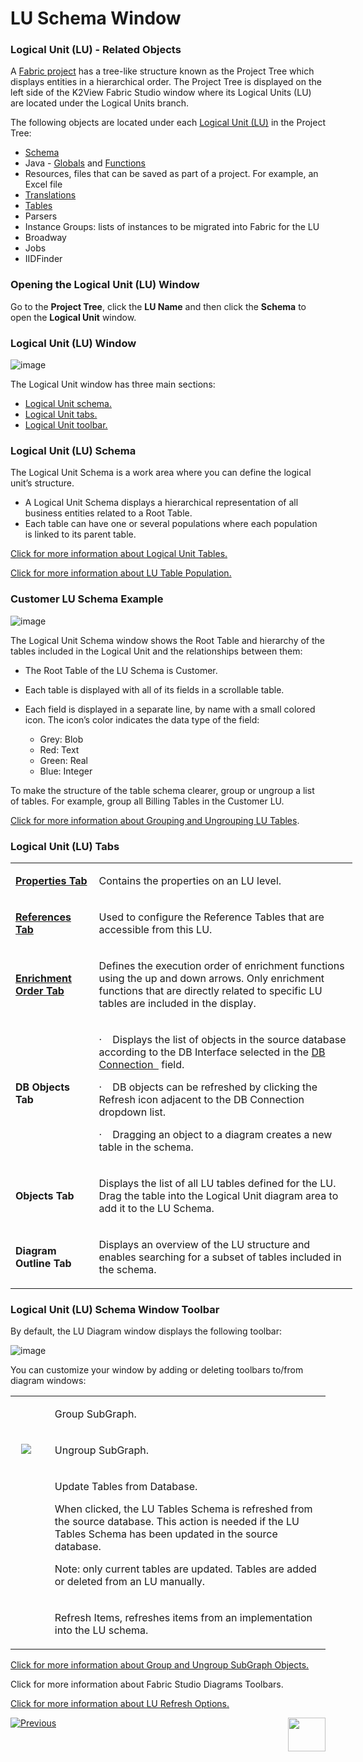 # LU Schema Window

### Logical Unit (LU) - Related Objects
A [Fabric project](https://github.com/k2view-academy/K2View-Academy/blob/master/articles/04_fabric_studio/08_fabric_project_tree.md) has a tree-like structure known as the Project Tree which displays entities in a hierarchical order. The Project Tree is displayed on the left side of the K2View Fabric Studio window where its Logical Units (LU) are located under the Logical Units branch.

The following objects are located under each [Logical Unit (LU)](https://github.com/k2view-academy/K2View-Academy/blob/master/articles/03_logical_units/01_LU_overview.md) in the Project Tree:
* [Schema](https://github.com/k2view-academy/K2View-Academy/wiki/Logical-Unit-Schema-Window#logical-unit-lu-schema)
* Java - [Globals](https://github.com/k2view-academy/K2View-Academy/blob/master/articles/08_globals/01_globals_overview.md) and [Functions](https://github.com/k2view-academy/K2View-Academy/blob/master/articles/07_table_population/08_project_functions.md)
* Resources, files that can be saved as part of a project. For example, an Excel file
* [Translations](https://github.com/k2view-academy/K2View-Academy/blob/master/articles/09_translations/01_translations_overview_and_use_cases.md)
* [Tables](https://github.com/k2view-academy/K2View-Academy/blob/master/articles/06_LU_tables/01_LU_tables_overview.md)
* Parsers
* Instance Groups: lists of instances to be migrated into Fabric for the LU 
* Broadway
* Jobs
* IIDFinder 

### Opening the Logical Unit (LU) Window
Go to the **Project Tree**, click the **LU Name** and then click the **Schema** to open the **Logical Unit** window.

### Logical Unit (LU) Window
![image](https://github.com/k2view-academy/K2View-Academy/blob/master/articles/03_logical_units/images/1.3_LU_Schema_WIndow.PNG)


The Logical Unit window has three main sections:
* [Logical Unit schema.](https://github.com/k2view-academy/K2View-Academy/blob/master/articles/03_logical_units/03_LU_schema_window.md#logical-unit-lu-schema)
* [Logical Unit tabs.](https://github.com/k2view-academy/K2View-Academy/blob/master/articles/03_logical_units/03_LU_schema_window.md#logical-unit-lu-tabs)
* [Logical Unit toolbar.](https://github.com/k2view-academy/K2View-Academy/blob/master/articles/03_logical_units/03_LU_schema_window.md#logical-unit-lu-schema-window-toolbar) 

### Logical Unit (LU) Schema
The Logical Unit Schema is a work area where you can define the logical unit’s structure. 
* A Logical Unit Schema displays a hierarchical representation of all business entities related to a Root Table. 
* Each table can have one or several populations where each population is linked to its parent table.


[Click for more information about Logical Unit Tables.](https://github.com/k2view-academy/K2View-Academy/blob/master/articles/06_LU_tables/01_LU_tables_overview.md)

[Click for more information about LU Table Population.](https://github.com/k2view-academy/K2View-Academy/blob/master/articles/03_logical_units/12_LU_hierarchy_and_linking_table_population.md)

### Customer LU Schema Example 

![image](https://github.com/k2view-academy/K2View-Academy/blob/master/articles/03_logical_units/images/1.4_LU_schema_example.png)

The Logical Unit Schema window shows the Root Table and hierarchy of the tables included in the Logical Unit and the relationships between them:
* The Root Table of the LU Schema is Customer. 
* Each table is displayed with all of its fields in a scrollable table.
* Each field is displayed in a separate line, by name with a small colored icon. The icon’s color indicates the data type of the field:

    * Grey: Blob
    * Red: Text
    * Green: Real
    * Blue: Integer

To make the structure of the table schema clearer, group or ungroup a list of tables. For example, group all Billing Tables in the Customer LU.

[Click for more information about Grouping and Ungrouping LU Tables](https://github.com/k2view-academy/K2View-Academy/blob/master/articles/03_logical_units/16_LU_schema_group_and_ungroup_tables.md).

### Logical Unit (LU) Tabs

<table style="width: 547px;">
<tbody>
<tr style="mso-yfti-irow: 0; mso-yfti-firstrow: yes; mso-prop-change: 'Einav Velan' 20200412T1629;">
<td style="width: 119px;">
<p><a href="https://github.com/k2view-academy/K2View-Academy/blob/master/articles/03_logical_units/04_LU_properties.md"><b>Properties Tab<b></a>
</td>
<td style="width: 414px;">
<p>Contains the properties on an LU level.</p>
</td>
</tr>
<tr style="mso-yfti-irow: 1; mso-prop-change: 'Einav Velan' 20200412T1629;">
<td style="width: 119px;">
<p><strong><a href="https://github.com/k2view-academy/K2View-Academy/blob/master/articles/03_logical_units/15_LU_schema_edit_reference_tab.md">References Tab</a></p>
</td>
<td style="width: 414px;">
<p>Used to configure the Reference Tables that are accessible from this LU.</p>
</td>
</tr>
<tr style="mso-yfti-irow: 2; mso-prop-change: 'Einav Velan' 20200412T1629;">
<td style="width: 119px;">
<p><a href="https://github.com/k2view-academy/K2View-Academy/blob/master/articles/03_logical_units/14_edit%20enrichment%20order.md"><b>Enrichment Order Tab<b></p>
</td>
<td style="width: 414px;">
<p>Defines the execution order of enrichment functions  using the up and down arrows. Only enrichment functions that are directly related to specific LU tables are included in the display. </p>

</td>
</tr>
<tr style="mso-yfti-irow: 3; mso-prop-change: 'Einav Velan' 20200412T1629;">
<td style="width: 119px;">
<p><strong>DB Objects Tab</strong></p>
</td>
<td style="width: 414px;">
<p>&middot;&nbsp;&nbsp;&nbsp; Displays the list of objects in the source database according to the DB Interface selected in the <a href="https://github.com/k2view-academy/K2View-Academy/blob/master/articles/03_logical_units/06_auto_discovery_wizard.md#step-1-define-the-db-interface">DB Connection &nbsp;</a> field.</p>
<p>&middot;&nbsp;&nbsp;&nbsp; DB objects can be refreshed by clicking the Refresh icon adjacent to the DB Connection dropdown list.</p>
<p>&middot;&nbsp;&nbsp;&nbsp; Dragging an object to a diagram creates a new table in the schema. &nbsp;</p>
</td>
</tr>
<tr style="mso-yfti-irow: 4; mso-prop-change: 'Einav Velan' 20200412T1629;">
<td style="width: 119px;">
<p><strong>Objects Tab</strong></p>
</td>
<td style="width: 414px;">
<p>Displays the list of all  LU tables  defined for the LU. Drag the table into the Logical Unit diagram area to add it to the LU Schema.</p>
</td>
</tr>
<tr style="mso-yfti-irow: 5; mso-yfti-lastrow: yes; mso-prop-change: 'Einav Velan' 20200412T1629;">
<td style="width: 119px;">
<p><strong>Diagram Outline Tab</strong></p>
</td>
<td style="width: 414px;">
<p>Displays an overview of the LU structure and enables searching for a subset of tables included in the schema.</p>
</td>
</tr>
</tbody>
</table>



### Logical Unit (LU) Schema Window Toolbar
By default, the LU Diagram window displays the following toolbar:

![image](https://github.com/k2view-academy/K2View-Academy/blob/master/articles/03_logical_units/images/1.3_LU_window_icons.png)

You can customize your window by adding or deleting toolbars to/from diagram windows:

<table>
<tbody>
<tr>
<td width="60">&nbsp; <img src="https://github.com/k2view-academy/K2View-Academy/blob/master/articles/03_logical_units/images/1.3_logical_unit_schema_window_table_icon_1.png" alt="" /></td>
<td width="557">
<p>Group SubGraph.</p>
</td>
</tr>
<tr>
<td width="60">&nbsp; <img src="https://github.com/k2view-academy/K2View-Academy/blob/master/articles/03_logical_units/images/1.3_logical_unit_schema_window_table_icon_2.png"/></td>
<td width="557">
<p>Ungroup SubGraph.</p>
</td>
</tr>
<tr>
<td width="60">&nbsp;<img src="https://github.com/k2view-academy/K2View-Academy/blob/master/articles/03_logical_units/images/1.3_logical_unit_schema_window_table_icon_3.png" alt="" /></td>
<td width="557">
<p>Update Tables from Database.</p>
<p>When clicked, the LU Tables Schema is refreshed from the source database. This action is needed if the LU Tables Schema has been updated in the source database.</p>
<p>Note: only current tables are updated. Tables are added or deleted from an LU manually.</p>
</td>
</tr>
<tr>
<td width="60">&nbsp; <img src="https://github.com/k2view-academy/K2View-Academy/blob/master/articles/03_logical_units/images/1.3_logical_unit_schema_window_table_icon_4.png" alt="" </td>
<td width="557">
<p>Refresh Items, refreshes items from an implementation into the LU schema.</p>
</td>
</tr>
</tbody>
</table>


[Click for more information about Group and Ungroup SubGraph Objects.](https://github.com/k2view-academy/K2View-Academy/blob/master/articles/03_logical_units/16_LU_schema_group_and_ungroup_tables.md)

Click for more information about Fabric Studio Diagrams Toolbars.

[Click for more information about LU Refresh Options.](https://github.com/k2view-academy/K2View-Academy/blob/master/articles/03_logical_units/18_LU_schema_refresh_LU_options.md)

[![Previous](https://github.com/k2view-academy/K2View-Academy/blob/master/articles/images/Previous.png)](https://github.com/k2view-academy/K2View-Academy/blob/master/articles/03_logical_units/02_create_a_logical_unit_flow.md)[<img align="right" width="60" height="54" src="https://github.com/k2view-academy/K2View-Academy/blob/master/articles/images/Next.png">](https://github.com/k2view-academy/K2View-Academy/blob/master/articles/03_logical_units/04_LU_properties.md)
